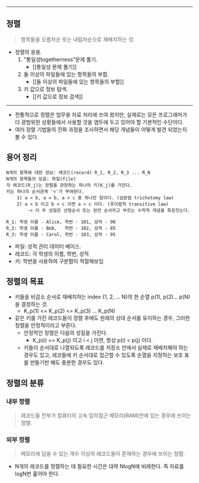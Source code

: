 ----
## 정렬
> 항목들을 오름차순 또는 내림차순으로 재배치하는 것.

- 정렬의 응용.
	1) "통일성togetherness"문제 풀기.
		- [[통일성 문제 풀기]]
	2) 둘 이상의 파일들에 있는 항목들의 부합.
		- [[둘 이상의 파일들에 있는 항목들의 부합]]
	1) 키 값으로 정보 탐색.
		- [[키 값으로 정보 검색]]
----
- 전통적으로 정렬은 업무용 자료 처리에 쓰여 왔지만, 실제로는 모든 프로그래머가 더 광범위한 상황들에서 사용할 것을 염두에 두고 있어야 할 기본적인 수단이다.
- 여러 정렬 기법들의 진화 과정을 조사하면서 해당 개념들이 어떻게 발견 되었는지 볼 수 있다.
## 용어 정리
	N개의 항목에 대한 정보: 레코드(record) R_1, R_2, R_3 ... R_N
	N개의 항목들의 모음: 파일(file)
	각 레코드(R_j)는 정렬을 관장하는 하나의 키(K_j)를 가진다.
	키는 하나의 순서관계 '<'가 부여된다. 
		1) a < b, a = b, a > c 중 하나만 참이다. (삼분법 trichotomy law)
		2) a < b 이고 b < c 이면 a < c 이다. (추이법칙 transitive law)
			-> 이 두 성질은 선형순서 또는 완전 순서라고 부르는 수학적 개념을 특징짓는다.
```
R_1: 학생 이름 - Alice, 학번 - 101, 성적 - 90 
R_2: 학생 이름 - Bob,   학번 - 102, 성적 - 85 
R_3: 학생 이름 - Carol, 학번 - 103, 성적 - 95
```
- 파일: 성적 관리 데이터 베이스.
- 레코드: 각 학생의 이름, 학번, 성적
- 키: 학번을 사용하여 구분함이 적절해보임

## 정렬의 목표
- 키들을 비감소 순서로 재배치하는 index {1, 2, ... N}의 한 순열 p(1), p(2)... p(N)을 결정하는 것.
	- K_p(1) <= K_p(2) <= K_p(3) ... K_p(N)
- 같은 키를 가진 레코드들이 정렬 후에도 원래의 상대 순서를 유지하는 경우, 그러한 정렬을 안정적이라고 부른다.
	- 안정적인 정렬은 다음의 성질을 가진다.
		- K_p(i) == K_p(j) 이고 i < j 이면, 항상 p(i) < p(j) 이다.	
	- 키들이 순서대로 나열되도록 레코드를 저장소 안에서 실제로 재배치해야 하는 경우도 있고, 레코들에 키 순서대로 접근할 수 있도록 순열을 지정하는 보조 표를 만들기만 해도 충분한 경우도 있다.

## 정렬의 분류
### 내부 정렬
> 레코드들 전부가 컴퓨터의 고속 임의접근 메모리(RAM)안에 있는 경우에 쓰이는 정렬.
### 외부 정렬
> 메모리에 담을 수 있는 개수 이상의 레코드들이 존재하는 경우에 쓰이는 정렬.

- N개의 레코드를 정렬하는 데 필요한 시간은 대략 NlogN에 비례한다. 즉 자료를 logN번 훑어야 한다.
